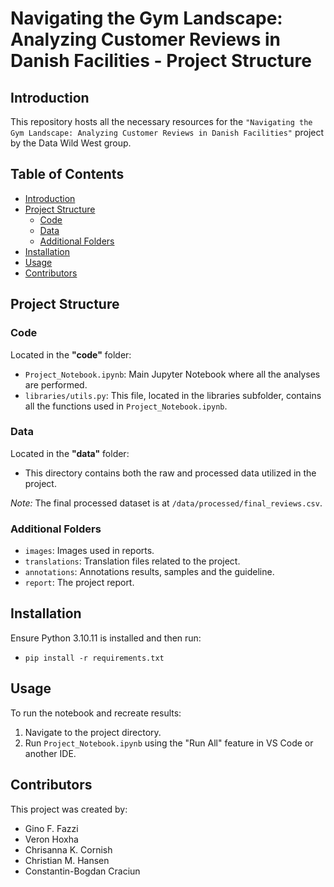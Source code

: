# Navigating the Gym Landscape: Analyzing Customer Reviews in Danish Facilities - Project Structure

## Introduction
This repository hosts all the necessary resources for the ``"Navigating the Gym Landscape: Analyzing Customer Reviews in Danish Facilities"`` project by the Data Wild West group.

## Table of Contents
- [Introduction](#introduction)
- [Project Structure](#project-structure)
  - [Code](#code)
  - [Data](#data)
  - [Additional Folders](#additional-folders)
- [Installation](#installation)
- [Usage](#usage)
- [Contributors](#contributors)

## Project Structure

### Code
Located in the **"code"** folder:
- `Project_Notebook.ipynb`: Main Jupyter Notebook where all the analyses are performed.
- `libraries/utils.py`:  This file, located in the libraries subfolder, contains all the functions used in `Project_Notebook.ipynb`.

### Data
Located in the **"data"** folder:
- This directory contains both the raw and processed data utilized in the project.

*Note:* The final processed dataset is at `/data/processed/final_reviews.csv`.

### Additional Folders
- `images`: Images used in reports.
- `translations`: Translation files related to the project.
- `annotations`: Annotations results, samples and the guideline.
- `report`: The project report.

## Installation
Ensure Python 3.10.11 is installed and then run:
- `pip install -r requirements.txt`

## Usage
To run the notebook and recreate results:
1. Navigate to the project directory.
2. Run `Project_Notebook.ipynb` using the "Run All" feature in VS Code or another IDE.

## Contributors
This project was created by:
- Gino F. Fazzi
- Veron Hoxha
- Chrisanna K. Cornish
- Christian M. Hansen
- Constantin-Bogdan Craciun
